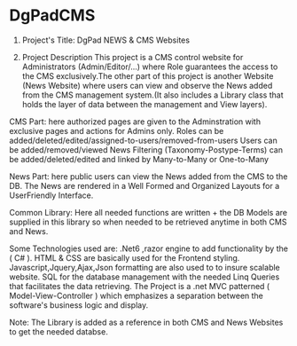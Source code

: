 # DgPadCMS
1. Project's Title: DgPad NEWS & CMS Websites

2. Project Description
  This project is a CMS control website for Administrators (Admin/Editor/...) where Role guarantees the access to the CMS exclusively.The other part of this project is another Website (News Website) where users can view and observe the News added from the CMS management system.(It also includes a Library class that holds the layer of data between the management and View layers).
  
  CMS Part: here authorized pages are given to the Adminstration with exclusive pages and actions for Admins only.
      Roles can be added/deleted/edited/assigned-to-users/removed-from-users
      Users can be added/removed/viewed
      News Filtering (Taxonomy-Postype-Terms) can be added/deleted/edited and linked by Many-to-Many or One-to-Many
      
  News Part: here public users can view the News added from the CMS to the DB.
        The News are rendered in a Well Formed and Organized Layouts for a UserFriendly Interface.
        
  Common Library: Here all needed functions are written + the DB Models are supplied in this library 
                  so when needed to be retrieved anytime in both CMS and News.
        
  Some Technologies used are: .Net6 ,razor engine to add functionality by the ( C# ).
                              HTML & CSS are basically used for the Frontend styling.
                              Javascript,Jquery,Ajax,Json formatting are also used to to insure scalable website.
                              SQL for the database management with the needed Linq Queries that facilitates the data retrieving.
                              The Project is a .net MVC patterned ( Model-View-Controller ) which emphasizes a separation between the software's business logic and display.
   
  
                              
  
  Note:
  The Library is added as a reference in both CMS and News Websites to get the needed databse.


